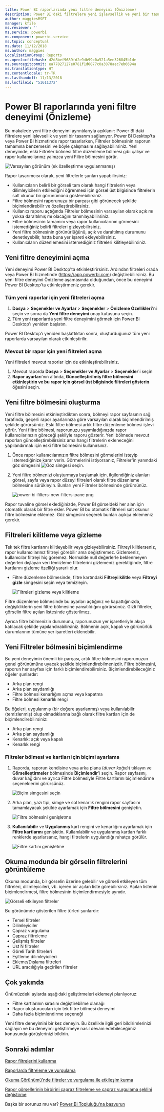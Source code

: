 ```yaml
---
title: Power BI raporlarında yeni filtre deneyimi (Önizleme)
description: Power BI'daki filtrelere yeni işlevsellik ve yeni bir tasarım sağlanıyor.
author: maggiesMSFT
manager: kfile
ms.reviewer: ''
ms.service: powerbi
ms.component: powerbi-service
ms.topic: conceptual
ms.date: 11/12/2018
ms.author: maggies
LocalizationGroup: Reports
ms.openlocfilehash: d2d8bef9689fd2e9db99c0a521a5ee326845b1de
ms.sourcegitcommit: ea77827127e0781f1d6877c0a3078aec7eb6694a
ms.translationtype: HT
ms.contentlocale: tr-TR
ms.lasthandoff: 11/13/2018
ms.locfileid: "51611372"
---
```

# <a name="the-new-filter-experience-in-power-bi-reports-preview"></a>Power BI raporlarında yeni filtre deneyimi (Önizleme)

Bu makalede yeni filtre deneyimi ayrıntılarıyla açıklanır: Power BI'daki filtrelere yeni işlevsellik ve yeni bir tasarım sağlanıyor. Power BI Desktop'ta veya Power BI hizmetinde rapor tasarlarken, Filtreler bölmesinin raporun tamamına benzemesini ve böyle çalışmasını sağlayabilirsiniz. Yeni deneyimde, eski Filtreler bölmesi filtre düzenleme bölmesi gibi çalışır ve rapor kullanıcılarınız yalnızca yeni Filtre bölmesini görür. 
 
![Varsayılan görünüm (ek özelleştirme uygulanmamış)](media/power-bi-report-filter-preview/power-bi-filter-reading.png)

Rapor tasarımcısı olarak, yeni filtrelerle şunları yapabilirsiniz:

- Kullanıcıların belirli bir görseli tam olarak hangi filtrelerin veya dilimleyicilerin etkilediğini öğrenmesi için görsel üst bilgisinde filtrelerin salt okunur bir görünümünü gösterebilirsiniz.
- Filtre bölmesini raporunuzu bir parçası gibi görünecek şekilde biçimlendirebilir ve özelleştirebilirsiniz.
- Kullanıcı raporu açtığında Filtreler bölmesinin varsayılan olarak açık mı yoksa daraltılmış mı olacağını tanımlayabilirsiniz.
- Filtre bölmesinin tamamını veya rapor kullanıcılarının görmesini istemediğiniz belirli filtreleri gizleyebilirsiniz.
- Yeni filtre bölmesinin görünürlüğünü, açık ve daraltılmış durumunu denetleyebilir, hatta buna yer işareti ekleyebilirsiniz.
- Kullanıcıların düzenlemesini istemediğiniz filtreleri kilitleyebilirsiniz.

## <a name="turn-on-the-new-filter-experience"></a>Yeni filtre deneyimini açma 

Yeni deneyimi Power BI Desktop'ta etkinleştirirsiniz. Ardından filtreleri orada veya Power BI hizmetinde (https://app.powerbi.com) değiştirebilirsiniz. Bu yeni filtre deneyimi Önizleme aşamasında olduğundan, önce bu deneyimi Power BI Desktop'ta etkinleştirmeniz gerekir. 

### <a name="turn-on-new-filters-for-all-new-reports"></a>Tüm yeni raporlar için yeni filtreleri açma

1. **Dosya** > **Seçenekler ve Ayarlar** > **Seçenekler** > **Önizleme Özellikleri**'ni seçin ve sonra da **Yeni filtre deneyimi** onay kutusunu seçin. 
2. Tüm yeni raporlarda yeni filtre deneyimini görmek için Power BI Desktop'ı yeniden başlatın.

Power BI Desktop'ı yeniden başlattıktan sonra, oluşturduğunuz tüm yeni raporlarda varsayılan olarak etkinleştirilir.  

### <a name="turn-on-new-filters-for-an-existing-report"></a>Mevcut bir rapor için yeni filtreleri açma

Yeni filtreleri mevcut raporlar için de etkinleştirebilirsiniz.

1. Mevcut raporda **Dosya** > **Seçenekler ve Ayarlar** > **Seçenekler**'i seçin
2. **Rapor ayarları**'nın altında, **Güncelleştirilmiş filtre bölmesini etkinleştirin ve bu rapor için görsel üst bilgisinde filtreleri gösterin** öğesini seçin.

## <a name="build-the-new-filter-pane"></a>Yeni filtre bölmesini oluşturma

Yeni filtre bölmesini etkinleştirdikten sonra, bölmeyi rapor sayfasının sağ tarafında, geçerli rapor ayarlarınıza göre varsayılan olarak biçimlendirilmiş şekilde görürsünüz. Eski filtre bölmesi artık filtre düzenleme bölmesi işlevi görür. Yeni filtre bölmesi, raporunuzu yayımladığınızda rapor kullanıcılarınızın göreceği şekliyle raporu gösterir. Yeni bölmede mevcut raporları güncelleştirebilirsiniz ama hangi filtrelerin ekleneceğini yapılandırmak için eski filtre bölmesini kullanırsınız.

1. Önce rapor kullanıcılarınızın filtre bölmesini görmelerini isteyip istemediğinize karar verin. Görmelerini istiyorsanız, Filtreler'in yanındaki göz simgesini ![Göz simgesi](media/power-bi-report-filter-preview/power-bi-filter-off-eye-icon.png) seçin.

2. Yeni filtre bölmenizi oluşturmaya başlamak için, ilgilendiğiniz alanları görsel, sayfa veya rapor düzeyi filtreleri olarak filtre düzenleme bölmesine sürükleyin. Bunları yeni Filtreler bölmesinde görürsünüz.

    ![power-bi-filters-new-filters-pane.png](media/power-bi-report-filter-preview/power-bi-filters-new-filters-pane.png)

Rapor tuvaline görsel eklediğinizde, Power BI görseldeki her alan için otomatik olarak bir filtre ekler. Power BI bu otomatik filtreleri salt okunur filtre bölmesine eklemez. Göz simgesini seçerek bunları açıkça eklemeniz gerekir.

 
## <a name="lock-or-hide-filters"></a>Filtreleri kilitleme veya gizleme

Tek tek filtre kartlarını kilitleyebilir veya gizleyebilirsiniz. Filtreyi kilitlerseniz, rapor kullanıcılarınız filtreyi görebilir ama değiştiremez. Gizlerseniz, kullanıcılar filtreyi hiç göremez. Normalde null değerlerle beklenmeyen değerleri dışlayan veri temizleme filtrelerini gizlemeniz gerektiğinde, filtre kartlarını gizleme özelliği yararlı olur. 

- Filtre düzenleme bölmesinde, filtre kartındaki **Filtreyi kilitle** veya **Filtreyi gizle** simgesini seçin veya temizleyin.

   ![Filtreleri gizleme veya kilitleme](media/power-bi-report-filter-preview/power-bi-filter-hide-lock.gif)

Filtre düzenleme bölmesinde bu ayarları açtığınız ve kapattığınızda, değişikliklerin yeni filtre bölmesine yansıtıldığını görürsünüz. Gizli filtreler, görselin filtre açılan listesinde gösterilmez.

Ayrıca filtre bölmenizin durumunu, raporunuzun yer işaretleriyle akışa katılacak şekilde yapılandırabilirsiniz. Bölmenin açık, kapalı ve görünürlük durumlarının tümüne yer işaretleri eklenebilir.
 
## <a name="format-the-new-filters-pane"></a>Yeni Filtreler bölmesini biçimlendirme

Bu yeni deneyimin önemli bir parçası, artık filtre bölmesini raporunuzun genel görünümüne uyacak şekilde biçimlendirebilmenizdir. Filtre bölmesini, raporun her sayfası için farklı biçimlendirebilirsiniz. Biçimlendirebileceğiniz öğeler şunlardır: 

- Arka plan rengi
- Arka plan saydamlığı
- Filtre bölmesi kenarlığını açma veya kapatma
- Filtre bölmesi kenarlık rengi

Bu öğeleri, uygulanmış (bir değere ayarlanmış) veya kullanılabilir (temizlenmiş) olup olmadıklarına bağlı olarak filtre kartları için de biçimlendirebilirsiniz: 

- Arka plan rengi
- Arka plan saydamlığı
- Kenarlık: açık veya kapalı
- Kenarlık rengi

### <a name="set-the-format-for-the-filters-pane-and-cards"></a>Filtreler bölmesi ve kartları için biçimi ayarlama

1. Raporda, raporun kendisine veya arka plana (*duvar kağıdı*) tıklayın ve **Görselleştirmeler** bölmesinde **Biçimlendir**'i seçin. 
    Rapor sayfasını, duvar kağıdını ve ayrıca Filtre bölmesiyle Filtre kartlarını biçimlendirme seçeneklerini görürsünüz.

    ![Biçim simgesini seçin](media/power-bi-report-filter-preview/power-bi-filter-format.png)    

1. Arka plan, yazı tipi, simge ve sol kenarlık rengini rapor sayfasını tamamlayacak şekilde ayarlamak için **Filtre bölmesini** genişletin.

    ![Filtre bölmesini genişletme](media/power-bi-report-filter-preview/power-bi-filter-format-pane.png)

1. **Kullanılabilir** ve **Uygulanmış** kart rengini ve kenarlığını ayarlamak için **Filtre kartlarını** genişletin. Kullanılabilir ve uygulanmış kartları farklı renklerde ayarlarsanız, hangi filtrelerin uygulandığı rahatça görülür. 
  
    ![Filtre kartını genişletme](media/power-bi-report-filter-preview/power-bi-filter-format-card.png)

## <a name="view-filters-for-a-visual-in-reading-mode"></a>Okuma modunda bir görselin filtrelerini görüntüleme

Okuma modunda, bir görselin üzerine gelebilir ve görseli etkileyen tüm filtreleri, dilimleyicileri, vb. içeren bir açılan liste görebilirsiniz. Açılan listenin biçimlendirmesi, filtre bölmesinin biçimlendirmesiyle aynıdır. 

![Görseli etkileyen filtreler](media/power-bi-report-filter-preview/power-bi-filter-per-visual.png)

Bu görünümde gösterilen filtre türleri şunlardır: 
- Temel filtreler
- Dilimleyiciler
- Çapraz vurgulama 
- Çapraz filtreleme
- Gelişmiş filtreler
- Üst N filtreler
- Göreli Tarih filtreleri
- Eşitleme dilimleyicileri
- Ekleme/Dışlama filtreleri
- URL aracılığıyla geçirilen filtreler

## <a name="coming-soon"></a>Çok yakında

Önümüzdeki aylarda aşağıdaki geliştirmeleri eklemeyi planlıyoruz:
- Filtre kartlarının sırasını değiştirebilme olanağı
- Rapor oluşturucuları için tek filtre bölmesi deneyimi 
- Daha fazla biçimlendirme seçeneği

Yeni filtre deneyimini bir kez deneyin. Bu özellikle ilgili geri bildirimlerinizi sağlayın ve bu deneyimi geliştirmeye nasıl devam edebileceğimiz konusunda görüşlerinizi bildirin. 

## <a name="next-steps"></a>Sonraki adımlar
[Rapor filtrelerini kullanma](consumer/end-user-report-filter.md)

[Raporlarda filtreleme ve vurgulama](power-bi-reports-filters-and-highlighting.md)

[Okuma Görünümü'nde filtreler ve vurgulama ile etkileşim kurma](consumer/end-user-reading-view.md)

[Rapor görsellerinin birbirini çapraz filtreleme ve çapraz vurgulama şeklini değiştirme](consumer/end-user-interactions.md)

Başka bir sorunuz mu var? [Power BI Topluluğu'na başvurun](http://community.powerbi.com/)


